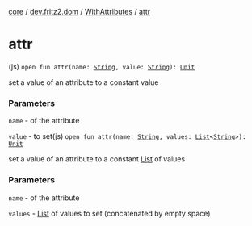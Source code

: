 [core](../../index.md) / [dev.fritz2.dom](../index.md) / [WithAttributes](index.md) / [attr](./attr.md)

# attr

(js) `open fun attr(name: `[`String`](https://kotlinlang.org/api/latest/jvm/stdlib/kotlin/-string/index.html)`, value: `[`String`](https://kotlinlang.org/api/latest/jvm/stdlib/kotlin/-string/index.html)`): `[`Unit`](https://kotlinlang.org/api/latest/jvm/stdlib/kotlin/-unit/index.html)

set a value of an attribute to a constant value

### Parameters

`name` - of the attribute

`value` - to set(js) `open fun attr(name: `[`String`](https://kotlinlang.org/api/latest/jvm/stdlib/kotlin/-string/index.html)`, values: `[`List`](https://kotlinlang.org/api/latest/jvm/stdlib/kotlin.collections/-list/index.html)`<`[`String`](https://kotlinlang.org/api/latest/jvm/stdlib/kotlin/-string/index.html)`>): `[`Unit`](https://kotlinlang.org/api/latest/jvm/stdlib/kotlin/-unit/index.html)

set a value of an attribute to a constant [List](https://kotlinlang.org/api/latest/jvm/stdlib/kotlin.collections/-list/index.html) of values

### Parameters

`name` - of the attribute

`values` - [List](https://kotlinlang.org/api/latest/jvm/stdlib/kotlin.collections/-list/index.html) of values to set (concatenated by empty space)